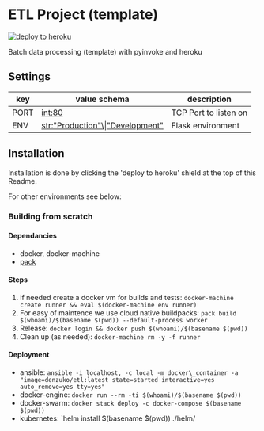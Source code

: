 # ETL Project (template)

[![deploy to heroku](https://img.shields.io/badge/Deploy%20to-heroku-7056bf.svg)](https://heroku.com/deploy)

Batch data processing (template) with pyinvoke and heroku

## Settings

| key  | value schema                                                           | description           |
| ---- | ---------------------------------------------------------------------- | --------------------- |
| PORT | [int:80](https://int:80)                                               | TCP Port to listen on |
| ENV  | [str:"Production"\\\|"Development"](str:"Production"\\\|"Development") | Flask environment     |

## Installation

Installation is done by clicking the 'deploy to heroku' shield at the top of this Readme.

For other environments see below:

### Building from scratch

#### Dependancies

* docker, docker-machine
* [pack](https://buildpacks.io/docs/tools/pack)

#### Steps

1. if needed create a docker vm for builds and tests: `docker-machine create runner && eval $(docker-machine env runner)`
2. For easy of maintence we use cloud native buildpacks: `pack build $(whoami)/$(basename $(pwd)) --default-process worker`
3. Release: `docker login && docker push $(whoami)/$(basename $(pwd))`
4. Clean up (as needed): `docker-machine rm -y -f runner`

#### Deployment

* ansible: `ansible -i localhost, -c local -m docker\_container -a "image=denzuko/etl:latest state=started interactive=yes auto_remove=yes tty=yes"`
* docker-engine: `docker run --rm -ti $(whoami)/$(basename $(pwd))`
* docker-swarm: `docker stack deploy -c docker-compose $(basename $(pwd))`
* kubernetes: \`helm install $(basename $(pwd)) ./helm/
